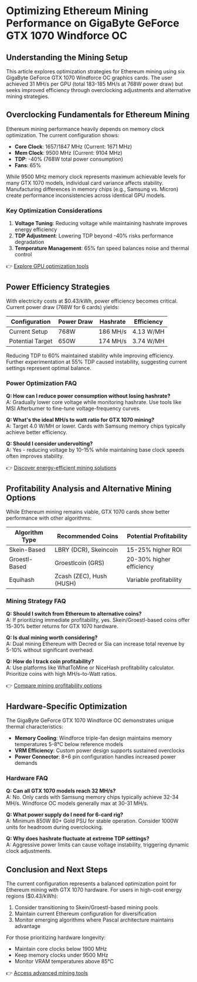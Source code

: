 # Optimizing Ethereum Mining Performance on GigaByte GeForce GTX 1070 Windforce OC  

## Understanding the Mining Setup  

This article explores optimization strategies for Ethereum mining using six GigaByte GeForce GTX 1070 Windforce OC graphics cards. The user achieved 31 MH/s per GPU (total 183-185 MH/s at 768W power draw) but seeks improved efficiency through overclocking adjustments and alternative mining strategies.  

## Overclocking Fundamentals for Ethereum Mining  

Ethereum mining performance heavily depends on memory clock optimization. The current configuration shows:  

- **Core Clock**: 1657/1847 MHz (Current: 1671 MHz)  
- **Mem Clock**: 9500 MHz (Current: 9104 MHz)  
- **TDP**: -40% (768W total power consumption)  
- **Fans**: 65%  

While 9500 MHz memory clock represents maximum achievable levels for many GTX 1070 models, individual card variance affects stability. Manufacturing differences in memory chips (e.g., Samsung vs. Micron) create performance inconsistencies across identical GPU models.  

### Key Optimization Considerations  
1. **Voltage Tuning**: Reducing voltage while maintaining hashrate improves energy efficiency  
2. **TDP Adjustment**: Lowering TDP beyond -40% risks performance degradation  
3. **Temperature Management**: 65% fan speed balances noise and thermal control  

👉 [Explore GPU optimization tools](https://bit.ly/okx-bonus)  

## Power Efficiency Strategies  

With electricity costs at $0.43/kWh, power efficiency becomes critical. Current power draw (768W for 6 cards) yields:  

| Configuration | Power Draw | Hashrate | Efficiency |  
|---------------|------------|----------|------------|  
| Current Setup | 768W       | 186 MH/s | 4.13 W/MH  |  
| Potential Target | 650W    | 174 MH/s | 3.74 W/MH  |  

Reducing TDP to 60% maintained stability while improving efficiency. Further experimentation at 55% TDP caused instability, suggesting current settings represent optimal balance.  

### Power Optimization FAQ  
**Q: How can I reduce power consumption without losing hashrate?**  
A: Gradually lower core voltage while monitoring hashrate. Use tools like MSI Afterburner to fine-tune voltage-frequency curves.  

**Q: What's the ideal MH/s to watt ratio for GTX 1070 mining?**  
A: Target 4.0 W/MH or lower. Cards with Samsung memory chips typically achieve better efficiency.  

**Q: Should I consider undervolting?**  
A: Yes - reducing voltage by 10-15% while maintaining base clock speeds often improves stability.  

👉 [Discover energy-efficient mining solutions](https://bit.ly/okx-bonus)  

## Profitability Analysis and Alternative Mining Options  

While Ethereum mining remains viable, GTX 1070 cards show better performance with other algorithms:  

| Algorithm Type | Recommended Coins         | Potential Profitability |  
|----------------|---------------------------|-------------------------|  
| Skein-Based    | LBRY (DCR), Skeincoin       | 15-25% higher ROI       |  
| Groestl-Based  | Groestlcoin (GRS)          | 20-30% higher efficiency|  
| Equihash       | Zcash (ZEC), Hush (HUSH)   | Variable profitability  |  

### Mining Strategy FAQ  
**Q: Should I switch from Ethereum to alternative coins?**  
A: If prioritizing immediate profitability, yes. Skein/Groestl-based coins offer 15-30% better returns for GTX 1070 hardware.  

**Q: Is dual mining worth considering?**  
A: Dual mining Ethereum with Decred or Sia can increase total revenue by 5-10% without significant overhead.  

**Q: How do I track coin profitability?**  
A: Use platforms like WhatToMine or NiceHash profitability calculator. Prioritize coins with high MH/s-to-Watt ratios.  

👉 [Compare mining profitability options](https://bit.ly/okx-bonus)  

## Hardware-Specific Optimization  

The GigaByte GeForce GTX 1070 Windforce OC demonstrates unique thermal characteristics:  

- **Memory Cooling**: Windforce triple-fan design maintains memory temperatures 5-8°C below reference models  
- **VRM Efficiency**: Custom power design supports sustained overclocks  
- **Power Connector**: 8+6 pin configuration handles increased power demands  

### Hardware FAQ  
**Q: Can all GTX 1070 models reach 32 MH/s?**  
A: No. Only cards with Samsung memory chips typically achieve 32-34 MH/s. Windforce OC models generally max at 30-31 MH/s.  

**Q: What power supply do I need for 6-card rig?**  
A: Minimum 850W 80+ Gold PSU for stable operation. Consider 1000W units for headroom during overclocking.  

**Q: Why does hashrate fluctuate at extreme TDP settings?**  
A: Aggressive power limits can cause voltage instability, triggering dynamic clock adjustments.  

## Conclusion and Next Steps  

The current configuration represents a balanced optimization point for Ethereum mining with GTX 1070 hardware. For users in high-cost energy regions ($0.43/kWh):  

1. Consider transitioning to Skein/Groestl-based mining pools  
2. Maintain current Ethereum configuration for diversification  
3. Monitor emerging algorithms where Pascal architecture maintains advantage  

For those prioritizing hardware longevity:  
- Maintain core clocks below 1900 MHz  
- Keep memory clocks under 9500 MHz  
- Monitor VRAM temperatures above 85°C  

👉 [Access advanced mining tools](https://bit.ly/okx-bonus)  
